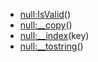- [null:IsValid](nil)()
- [null:__copy](nil)()
- [null:__index](nil)(key)
- [null:__tostring](nil)()